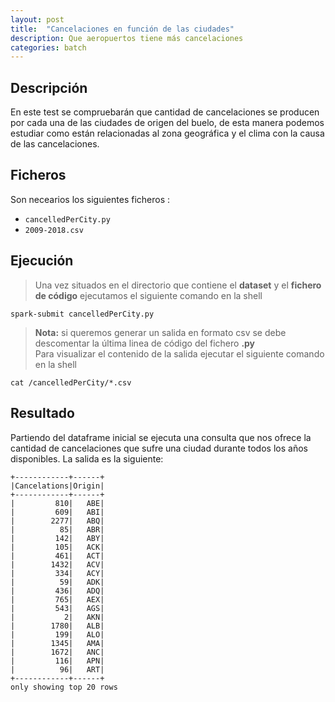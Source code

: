```yaml
---
layout: post
title:  "Cancelaciones en función de las ciudades"
description: Que aeropuertos tiene más cancelaciones
categories: batch
---
```




## Descripción
En este test se compruebarán que cantidad de cancelaciones se producen por cada una de las ciudades de origen del buelo, de esta manera podemos estudiar como están relacionadas al zona geográfica y el clima con la causa de las cancelaciones.

## Ficheros
Son necearios los siguientes ficheros :


* `cancelledPerCity.py`
* `2009-2018.csv`

## Ejecución
>Una vez situados en el directorio que contiene el **dataset** y el **fichero de código** ejecutamos el siguiente comando en la shell

    spark-submit cancelledPerCity.py

>**Nota:** si queremos generar un salida en formato csv se debe descomentar la última linea de código del fichero **.py**  
Para visualizar el contenido de la salida ejecutar el siguiente comando en la shell

    cat /cancelledPerCity/*.csv

## Resultado

Partiendo del dataframe inicial se ejecuta una consulta que nos ofrece la cantidad de cancelaciones que sufre una ciudad durante todos los años disponibles. La salida es la siguiente:


    +------------+------+
    |Cancelations|Origin|
    +------------+------+
    |         810|   ABE|
    |         609|   ABI|
    |        2277|   ABQ|
    |          85|   ABR|
    |         142|   ABY|
    |         105|   ACK|
    |         461|   ACT|
    |        1432|   ACV|
    |         334|   ACY|
    |          59|   ADK|
    |         436|   ADQ|
    |         765|   AEX|
    |         543|   AGS|
    |           2|   AKN|
    |        1780|   ALB|
    |         199|   ALO|
    |        1345|   AMA|
    |        1672|   ANC|
    |         116|   APN|
    |          96|   ART|
    +------------+------+
    only showing top 20 rows